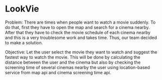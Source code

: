 # LookVie
Problem: There are times when people want to watch a movie suddenly. 
To do that, first they have to open the map and search for a cinema nearby.
After that they have to check the movie schedule of each cinema nearby and this is a very troublesome work and takes time.
Thus, our team decided to make a solution.

Objective: Let the user select the movie they want to watch and suggest the fastest way to watch the movie.
This will be done by calculating the distance between the user and the cinema but also by checking the screening time of several cinemas
nearby the user using location-based service from map api and cinema screening time api.

